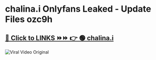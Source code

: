 
 # chalina.i Onlyfans Leaked - Update Files ozc9h

## <h2><a href="https://clipsfans.com/chalina.i&ref=git">🔗 Click to LINKS ⏩⏩ 👉 🟢 chalina.i </a></h2>

<a href="https://clipsfans.com/chalina.i&ref=git" rel="nofollow" data-target="animated-image.originalLink"><img src="https://i.ibb.co.com/xMMVF88/686577567.gif" alt="Viral Video Original" style="max-width: 100%; display: inline-block;" data-target="animated-image.originalImage"></a>

